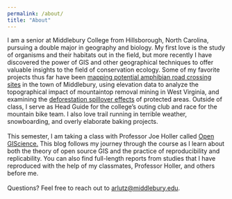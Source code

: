 ```yaml
---
permalink: /about/
title: "About"
---
```


I am a senior at Middlebury College from Hillsborough, North Carolina, pursuing a double major in geography and biology.
My first love is the study of organisms and their habitats out in the field, but more recently I have discovered the power of GIS and other geographical techniques to offer valuable insights to the field of conservation ecology.
Some of my favorite projects thus far have been [mapping potential amphibian road crossing sites](https://drive.google.com/file/d/1F5kLZJaOvtm-DX1jmtvu-vBf79PCkh1j/view?usp=drive_link) in the town of Middlebury, using elevation data to analyze the topographical impact of mountaintop removal mining in West Virginia, and examining the [deforestation spillover effects](https://sites.middlebury.edu/arlutz351/leakage-and-blockage/) of protected areas.
Outside of class, I serve as Head Guide for the college’s outing club and race for the mountain bike team.
I also love trail running in terrible weather, snowboarding, and overly elaborate baking projects.\
\
This semester, I am taking a class with Professor Joe Holler called [Open GIScience.](http://opengisci.github.io)
This blog follows my journey through the course as I learn about both the theory of open source GIS and the practice of reproducibility and replicability. You can also find full-length reports from studies that I have reproduced with the help of my classmates, Professor Holler, and others before me. \
\
Questions? Feel free to reach out to arlutz@middlebury.edu.
